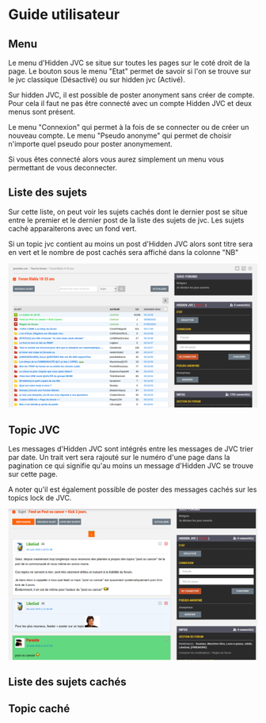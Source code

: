 # Guide utilisateur

## Menu

Le menu d'Hidden JVC se situe sur toutes les pages sur le coté droit de la page.
Le bouton sous le menu "Etat" permet de savoir si l'on se trouve sur le jvc classique (Désactivé) ou sur hidden jvc (Activé).

Sur hidden JVC, il est possible de poster anonyment sans créer de compte. Pour cela il faut ne pas être connecté avec un compte Hidden JVC et deux menus sont présent.

Le menu "Connexion" qui permet à la fois de se connecter ou de créer un nouveau compte.
Le menu "Pseudo anonyme" qui permet de choisir n'importe quel pseudo pour poster anonymement.

Si vous êtes connecté alors vous aurez simplement un menu vous permettant de vous deconnecter.

## Liste des sujets

Sur cette liste, on peut voir les sujets cachés dont le dernier post se situe entre le premier et le dernier post de la liste des sujets de jvc. Les sujets caché apparaiterons avec un fond vert.

Si un topic jvc contient au moins un post d'Hidden JVC alors sont titre sera en vert et le nombre de post cachés sera affiché dans la colonne "NB"

![](jvc-list.png)

## Topic JVC

Les messages d'Hidden JVC sont intégrés entre les messages de JVC trier par date.
Un trait vert sera rajouté sur le numéro d'une page dans la pagination ce qui signifie qu'au moins un message d'Hidden JVC se trouve sur cette page.

A noter qu'il est également possible de poster des messages cachés sur les topics lock de JVC.

![](hidden-post-lock.png)


## Liste des sujets cachés

## Topic caché